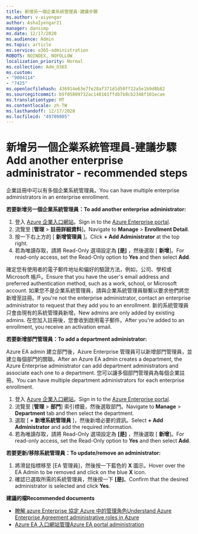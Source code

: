 ```yaml
---
title: 新增另一個企業系統管理員-建議步驟
ms.author: v-aiyengar
author: AshaIyengar21
manager: dansimp
ms.date: 12/17/2020
ms.audience: Admin
ms.topic: article
ms.service: o365-administration
ROBOTS: NOINDEX, NOFOLLOW
localization_priority: Normal
ms.collection: Adm_O365
ms.custom:
- "9004114"
- "7425"
ms.openlocfilehash: 436914e63e7fe28af371d1d50ff22a5e1b9d8b82
ms.sourcegitcommit: b5f05809732ac148161ffdb7b8cb2348f101ecae
ms.translationtype: MT
ms.contentlocale: zh-TW
ms.lasthandoff: 12/17/2020
ms.locfileid: "49709805"
---
```

# <a name="add-another-enterprise-administrator---recommended-steps"></a><span data-ttu-id="48ddf-102">新增另一個企業系統管理員-建議步驟</span><span class="sxs-lookup"><span data-stu-id="48ddf-102">Add another enterprise administrator - recommended steps</span></span>

<span data-ttu-id="48ddf-103">企業註冊中可以有多個企業系統管理員。</span><span class="sxs-lookup"><span data-stu-id="48ddf-103">You can have multiple enterprise administrators in an enterprise enrollment.</span></span>

<span data-ttu-id="48ddf-104">**若要新增另一個企業系統管理員：**</span><span class="sxs-lookup"><span data-stu-id="48ddf-104">**To add another enterprise administrator:**</span></span>

1. <span data-ttu-id="48ddf-105">登入 [Azure 企業入口網站](https://ea.azure.com/)。</span><span class="sxs-lookup"><span data-stu-id="48ddf-105">Sign in to the [Azure Enterprise portal](https://ea.azure.com/).</span></span>
1. <span data-ttu-id="48ddf-106">流覽至 [**管理**  >  **註冊詳細資料**]。</span><span class="sxs-lookup"><span data-stu-id="48ddf-106">Navigate to **Manage** > **Enrollment Detail**.</span></span>
1. <span data-ttu-id="48ddf-107">按一下右上方的 [ **新增管理員** ]。</span><span class="sxs-lookup"><span data-stu-id="48ddf-107">Click **+ Add Administrator** at the top right.</span></span>
1. <span data-ttu-id="48ddf-108">若為唯讀存取，請將 Read-Only 選項設定為 **[是]** ，然後選取 [ **新增**]。</span><span class="sxs-lookup"><span data-stu-id="48ddf-108">For read-only access, set the Read-Only option to **Yes** and then select **Add**.</span></span>

<span data-ttu-id="48ddf-109">確定您有使用者的電子郵件地址和偏好的驗證方法，例如，公司、學校或 Microsoft 帳戶。</span><span class="sxs-lookup"><span data-stu-id="48ddf-109">Ensure that you have the user's email address and preferred authentication method, such as a work, school, or Microsoft account.</span></span> <span data-ttu-id="48ddf-110">如果您不是企業系統管理員，請與企業系統管理員聯繫以要求他們將您新增至註冊。</span><span class="sxs-lookup"><span data-stu-id="48ddf-110">If you're not the enterprise administrator, contact an enterprise administrator to request that they add you to an enrollment.</span></span> <span data-ttu-id="48ddf-111">新的系統管理員只會由現有的系統管理員新增。</span><span class="sxs-lookup"><span data-stu-id="48ddf-111">New admins are only added by existing admins.</span></span> <span data-ttu-id="48ddf-112">在您加入註冊後，您會收到啟用電子郵件。</span><span class="sxs-lookup"><span data-stu-id="48ddf-112">After you're added to an enrollment, you receive an activation email.</span></span>

<span data-ttu-id="48ddf-113">**若要新增部門管理員：**</span><span class="sxs-lookup"><span data-stu-id="48ddf-113">**To add a department administrator:**</span></span>

<span data-ttu-id="48ddf-114">Azure EA admin 建立部門後，Azure Enterprise 管理員可以新增部門管理員，並建立每個部門的關聯。</span><span class="sxs-lookup"><span data-stu-id="48ddf-114">After an Azure EA admin creates a department, the Azure Enterprise administrator can add department administrators and associate each one to a department.</span></span> <span data-ttu-id="48ddf-115">您可以讓多個部門管理員為每個企業註冊。</span><span class="sxs-lookup"><span data-stu-id="48ddf-115">You can have multiple department administrators for each enterprise enrollment.</span></span>

1. <span data-ttu-id="48ddf-116">登入 [Azure 企業入口網站](https://ea.azure.com/)。</span><span class="sxs-lookup"><span data-stu-id="48ddf-116">Sign in to the [Azure Enterprise portal](https://ea.azure.com/).</span></span>
1. <span data-ttu-id="48ddf-117">流覽至 [**管理**  >  **部門**] 索引標籤，然後選取部門。</span><span class="sxs-lookup"><span data-stu-id="48ddf-117">Navigate to **Manage** > **Department** tab and then select the department.</span></span>
1. <span data-ttu-id="48ddf-118">選取 [ **+ 新增系統管理員** ]，然後新增必要的資訊。</span><span class="sxs-lookup"><span data-stu-id="48ddf-118">Select **+ Add Administrator** and add the required information.</span></span>
1. <span data-ttu-id="48ddf-119">若為唯讀存取，請將 Read-Only 選項設定為 **[是]** ，然後選取 [ **新增**]。</span><span class="sxs-lookup"><span data-stu-id="48ddf-119">For read-only access, set the Read-Only option to **Yes** and then select **Add**.</span></span>

<span data-ttu-id="48ddf-120">**若要更新/移除系統管理員：**</span><span class="sxs-lookup"><span data-stu-id="48ddf-120">**To update/remove an administrator:**</span></span>

1. <span data-ttu-id="48ddf-121">將滑鼠指標移至 [EA 管理員]，然後按一下藍色的 **X** 圖示。</span><span class="sxs-lookup"><span data-stu-id="48ddf-121">Hover over the EA Admin to be removed and click on the blue **X** icon.</span></span>
1. <span data-ttu-id="48ddf-122">確認已選取所需的系統管理員，然後按一下 **[是]**。</span><span class="sxs-lookup"><span data-stu-id="48ddf-122">Confirm that the desired administrator is selected and click **Yes**.</span></span>

<span data-ttu-id="48ddf-123">**建議的檔**</span><span class="sxs-lookup"><span data-stu-id="48ddf-123">**Recommended documents**</span></span>

- [<span data-ttu-id="48ddf-124">瞭解 azure Enterprise 協定 Azure 中的管理角色</span><span class="sxs-lookup"><span data-stu-id="48ddf-124">Understand Azure Enterprise Agreement administrative roles in Azure</span></span>](https://docs.microsoft.com/azure/billing/billing-understand-ea-roles)
- [<span data-ttu-id="48ddf-125">Azure EA 入口網站管理</span><span class="sxs-lookup"><span data-stu-id="48ddf-125">Azure EA portal administration</span></span>](https://docs.microsoft.com/azure/billing/billing-ea-portal-administration)
